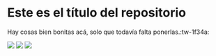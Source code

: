 # Este es el título del repositorio
Hay cosas bien bonitas acá, solo que todavía falta ponerlas.:tw-1f34a:

![](https://img.shields.io/github/stars/paulgutv/textote.svg) ![](https://img.shields.io/github/forks/paulgutv/textote.svg) ![](https://img.shields.io/github/tag/paulgutv/textote.svg)
